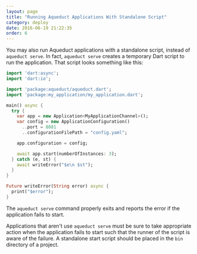 ```yaml
---
layout: page
title: "Running Aqueduct Applications With Standalone Script"
category: deploy
date: 2016-06-19 21:22:35
order: 6
---
```


You may also run Aqueduct applications with a standalone script, instead of `aqueduct serve`. In fact, `aqueduct serve` creates a temporary Dart script to run the application. That script looks something like this:

```dart
import 'dart:async';
import 'dart:io';

import 'package:aqueduct/aqueduct.dart';
import 'package:my_application/my_application.dart';

main() async {
  try {
    var app = new Application<MyApplicationChannel>();
    var config = new ApplicationConfiguration()
      ..port = 8081
      ..configurationFilePath = "config.yaml";

    app.configuration = config;

    await app.start(numberOfInstances: 3);    
  } catch (e, st) {
    await writeError("$e\n $st");
  }
}

Future writeError(String error) async {
  print("$error");
}
```

The `aqueduct serve` command properly exits and reports the error if the application fails to start.

Applications that aren't use `aqueduct serve` must be sure to take appropriate action when the application fails to start such that the runner of the script is aware of the failure. A standalone start script should be placed in the `bin` directory of a project.
